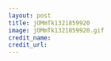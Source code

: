 ```yaml
---
layout: post
title: jOMmTk1321859920
image: jOMmTk1321859920.gif
credit_name: 
credit_url:
---
```


